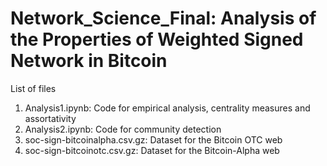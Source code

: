 # Network_Science_Final: Analysis of the Properties of Weighted Signed Network in Bitcoin

List of files
1. Analysis1.ipynb: Code for empirical analysis, centrality measures and assortativity
2. Analysis2.ipynb: Code for community detection 
3. soc-sign-bitcoinalpha.csv.gz: Dataset for the Bitcoin OTC web
4. soc-sign-bitcoinotc.csv.gz: Dataset for the Bitcoin-Alpha web
